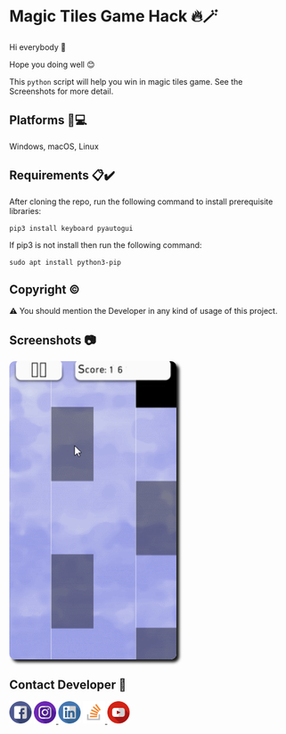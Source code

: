 # Magic Tiles Game Hack :fire::magic_wand:

Hi everybody :wave:

Hope you doing well :blush:

This `python` script will help you win in magic tiles game. See the Screenshots for more detail.


## Platforms :iphone::computer:
Windows, macOS, Linux

## Requirements :clipboard::heavy_check_mark:
After cloning the repo, run the following command to install prerequisite libraries:

```
pip3 install keyboard pyautogui
```

If pip3 is not install then run the following command:

```
sudo apt install python3-pip
```

## Copyright :copyright:
:warning: You should mention the Developer in any kind of usage of this project.

## Screenshots 📷

<img src="./images/sample.gif" style="border-radius:10px;box-shadow:5px 5px 5px;width:300px;">

## Contact Developer :link:
<p align="left">
  <a href="https://www.facebook.com/bazzazi" target="_blank" rel="noreferrer"> <img src="https://github.com/bazzazi/RequiredImages/blob/main/facebook.png" width="40px"/></a>
  <a href="http://www.instagram.com/bazzazi" target="_blank" rel="noreferrer"> <img src="https://github.com/bazzazi/RequiredImages/blob/main/instagram.png" width="40px"/> </a>
  <a href="https://www.linkedin.com/in/bazzazi/" target="_blank" rel="noreferrer"><img src="https://github.com/bazzazi/RequiredImages/blob/main/linkedin.png" width="40px"/></a>
  <a href="https://www.stackoverflow.com/users/22125953" target="_blank" rel="noreferrer"><img src="https://github.com/bazzazi/RequiredImages/blob/main/stackoverflow.png" width="40px"/> </a>
  <a href="https://www.youtube.com/@bazzazi" target="_blank" rel="noreferrer"><img src="https://github.com/bazzazi/RequiredImages/blob/main/youtube.png" width="40px"/>  </a>
</p>
